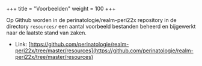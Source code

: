 +++
title = "Voorbeelden"
weight = 100
+++

Op Github worden in de perinatologie/realm-peri22x repository in de directory `resources/` een
aantal voorbeeld bestanden beheerd en bijgewerkt naar de laatste stand van zaken.

* Link: [https://github.com/perinatologie/realm-peri22x/tree/master/resources](https://github.com/perinatologie/realm-peri22x/tree/master/resources)
